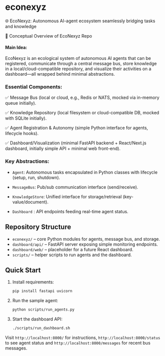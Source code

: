 # econexyz

🌐 EcoNexyz: Autonomous AI-agent ecosystem seamlessly bridging tasks and knowledge

🧠 Conceptual Overview of EcoNexyz Repo
#### Main Idea:
EcoNexyz is an ecological system of autonomous AI agents that can be registered, communicate through a central message bus, store knowledge in a local/cloud-compatible repository, and visualize their activities on a dashboard—all wrapped behind minimal abstractions.

### Essential Components:

✅ Message Bus (local or cloud, e.g., Redis or NATS, mocked via in-memory queue initially).

✅ Knowledge Repository (local filesystem or cloud-compatible DB, mocked with SQLite initially).

✅ Agent Registration & Autonomy (simple Python interface for agents, lifecycle hooks).

✅ Dashboard/Visualization (minimal FastAPI backend + React/Next.js dashboard, initially simple API + minimal web front-end).

### Key Abstractions:
- `Agent`: Autonomous tasks encapsulated in Python classes with lifecycle (setup, run, shutdown).

- `MessageBus`: Pub/sub communication interface (send/receive).

- `KnowledgeStore`: Unified interface for storage/retrieval (key-value/document).

- `Dashboard` : API endpoints feeding real-time agent status.


## Repository Structure

- `econexyz/` – core Python modules for agents, message bus, and storage.
- `dashboard/api/` – FastAPI server exposing simple monitoring endpoints.
- `dashboard/web/` – placeholder for a future React dashboard.
- `scripts/` – helper scripts to run agents and the dashboard.

## Quick Start

1. Install requirements:
   ```bash
   pip install fastapi uvicorn
   ```
2. Run the sample agent:
   ```bash
   python scripts/run_agents.py
   ```
3. Start the dashboard API:
   ```bash
   ./scripts/run_dashboard.sh
   ```

Visit `http://localhost:8000/` for instructions, `http://localhost:8000/status` to see agent status and `http://localhost:8000/messages` for recent bus messages.
